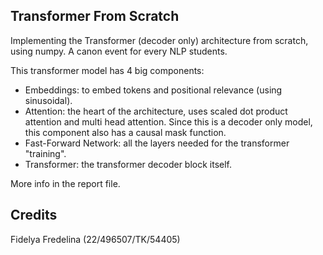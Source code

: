 ## Transformer From Scratch

Implementing the Transformer (decoder only) architecture from scratch, using numpy. A canon event for every NLP students. 

This transformer model has 4 big components:
- Embeddings: to embed tokens and positional relevance (using sinusoidal).
- Attention: the heart of the architecture, uses scaled dot product attention and multi head attention. Since this is a decoder only model, this component also has a causal mask function.
- Fast-Forward Network: all the layers needed for the transformer "training".
- Transformer: the transformer decoder block itself. 

More info in the report file. 

## Credits

Fidelya Fredelina (22/496507/TK/54405)